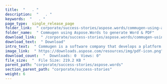 ```yaml
---
title:  "   . " 
description:  "   . " 
keywords:  "   . " 
page_type:  single_release_page
folder_link:  " corporate/success-stories/aspose.words/commugen-using-aspose.words-to-generate-word-&-pdf/"
folder_name:  " Commugen using Aspose.Words to generate Word & PDF"
download_link:  " /corporate/success-stories/aspose.words/commugen-using-aspose.words-to-generate-word-&-pdf/9c34b3e4ae854cb6964f924b917eac49"
download_text:  " Download"
intro_text:  " Commugen is a software company that develops a platform that enables non-program..."
image_link:  " https://downloads.aspose.com/resources/img/pdf-icon.png"
download_count:  "  Downloads: 0  Views: 0"
file_size:  "  File Size: 219.2 KB "
parent_path: "corporate/success-stories/aspose.words"
section_parent_path: "corporate/success-stories"
weight: 6 
---
```




